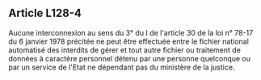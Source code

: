 Article L128-4
----
Aucune interconnexion au sens du 3° du I de l'article 30 de la loi n° 78-17 du 6
janvier 1978 précitée ne peut être effectuée entre le fichier national
automatisé des interdits de gérer et tout autre fichier ou traitement de données
à caractère personnel détenu par une personne quelconque ou par un service de
l'Etat ne dépendant pas du ministère de la justice.
